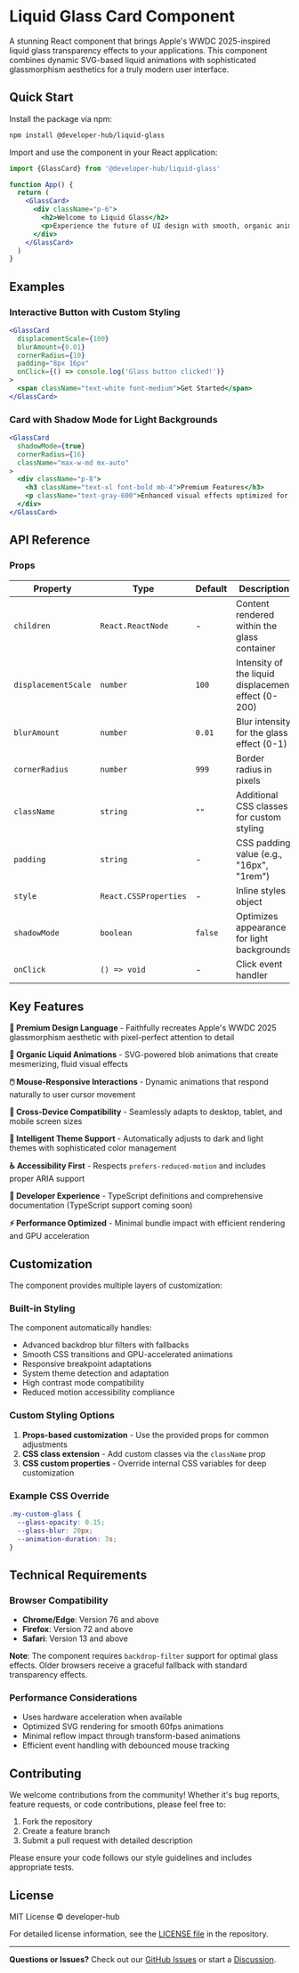 # Liquid Glass Card Component

A stunning React component that brings Apple's WWDC 2025-inspired liquid glass transparency effects to your applications. This component combines dynamic SVG-based liquid animations with sophisticated glassmorphism aesthetics for a truly modern user interface.

## Quick Start

Install the package via npm:

```bash
npm install @developer-hub/liquid-glass
```

Import and use the component in your React application:

```jsx
import {GlassCard} from '@developer-hub/liquid-glass'

function App() {
  return (
    <GlassCard>
      <div className="p-6">
        <h2>Welcome to Liquid Glass</h2>
        <p>Experience the future of UI design with smooth, organic animations.</p>
      </div>
    </GlassCard>
  )
}
```

## Examples

### Interactive Button with Custom Styling

```jsx
<GlassCard
  displacementScale={100}
  blurAmount={0.01}
  cornerRadius={10}
  padding="8px 16px"
  onClick={() => console.log('Glass button clicked!')}
>
  <span className="text-white font-medium">Get Started</span>
</GlassCard>
```

### Card with Shadow Mode for Light Backgrounds

```jsx
<GlassCard
  shadowMode={true}
  cornerRadius={16}
  className="max-w-md mx-auto"
>
  <div className="p-8">
    <h3 className="text-xl font-bold mb-4">Premium Features</h3>
    <p className="text-gray-600">Enhanced visual effects optimized for light themes.</p>
  </div>
</GlassCard>
```

## API Reference

### Props

| Property | Type | Default | Description |
|----------|------|---------|-------------|
| `children` | `React.ReactNode` | - | Content rendered within the glass container |
| `displacementScale` | `number` | `100` | Intensity of the liquid displacement effect (0-200) |
| `blurAmount` | `number` | `0.01` | Blur intensity for the glass effect (0-1) |
| `cornerRadius` | `number` | `999` | Border radius in pixels |
| `className` | `string` | `""` | Additional CSS classes for custom styling |
| `padding` | `string` | - | CSS padding value (e.g., "16px", "1rem") |
| `style` | `React.CSSProperties` | - | Inline styles object |
| `shadowMode` | `boolean` | `false` | Optimizes appearance for light backgrounds |
| `onClick` | `() => void` | - | Click event handler |

## Key Features

**🎨 Premium Design Language** - Faithfully recreates Apple's WWDC 2025 glassmorphism aesthetic with pixel-perfect attention to detail

**🌊 Organic Liquid Animations** - SVG-powered blob animations that create mesmerizing, fluid visual effects

**🖱️ Mouse-Responsive Interactions** - Dynamic animations that respond naturally to user cursor movement

**📱 Cross-Device Compatibility** - Seamlessly adapts to desktop, tablet, and mobile screen sizes

**🌙 Intelligent Theme Support** - Automatically adjusts to dark and light themes with sophisticated color management

**♿ Accessibility First** - Respects `prefers-reduced-motion` and includes proper ARIA support

**🎯 Developer Experience** - TypeScript definitions and comprehensive documentation (TypeScript support coming soon)

**⚡ Performance Optimized** - Minimal bundle impact with efficient rendering and GPU acceleration

## Customization

The component provides multiple layers of customization:

### Built-in Styling
The component automatically handles:
- Advanced backdrop blur filters with fallbacks
- Smooth CSS transitions and GPU-accelerated animations  
- Responsive breakpoint adaptations
- System theme detection and adaptation
- High contrast mode compatibility
- Reduced motion accessibility compliance

### Custom Styling Options
1. **Props-based customization** - Use the provided props for common adjustments
2. **CSS class extension** - Add custom classes via the `className` prop
3. **CSS custom properties** - Override internal CSS variables for deep customization

### Example CSS Override
```css
.my-custom-glass {
  --glass-opacity: 0.15;
  --glass-blur: 20px;
  --animation-duration: 3s;
}
```

## Technical Requirements

### Browser Compatibility
- **Chrome/Edge**: Version 76 and above
- **Firefox**: Version 72 and above  
- **Safari**: Version 13 and above

**Note**: The component requires `backdrop-filter` support for optimal glass effects. Older browsers receive a graceful fallback with standard transparency effects.

### Performance Considerations
- Uses hardware acceleration when available
- Optimized SVG rendering for smooth 60fps animations
- Minimal reflow impact through transform-based animations
- Efficient event handling with debounced mouse tracking

## Contributing

We welcome contributions from the community! Whether it's bug reports, feature requests, or code contributions, please feel free to:

1. Fork the repository
2. Create a feature branch
3. Submit a pull request with detailed description

Please ensure your code follows our style guidelines and includes appropriate tests.

## License

MIT License © developer-hub

For detailed license information, see the [LICENSE file](https://github.com/viraj-perera-dev/liquid-glass/blob/main/LICENSE) in the repository.

---

**Questions or Issues?** Check out our [GitHub Issues](https://github.com/viraj-perera-dev/liquid-glass/issues) or start a [Discussion](https://github.com/viraj-perera-dev/liquid-glass/discussions).